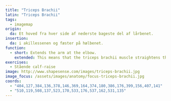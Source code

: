 ```yaml
---
title: "Triceps Brachii"
latin: "Triceps Brachii"
tags:
  - imagemap
origin: 
  da: Et hoved fra hver side af nederste bageste del af lårbenet.
insertion: 
  da: i akillessenen og fæster på hælbenet.
function: 
  - short: Extends the arm at the elbow.
    extended: This means that the triceps brachii muscle straightens the elbow joint such that there is an increase in the angle between the forearm and the upper arm.
exercises:
  - Stående calf-raise
image: http://www.shapesense.com/images/triceps-brachii.jpg
image_focus: /assets/images/anatomy/focus-triceps-brachii.jpg
coords:
  - "404,127,384,136,378,146,369,164,374,180,386,176,399,156,407,141"
  - "510,119,508,137,523,170,533,176,537,162,531,135"
---
```

